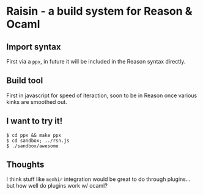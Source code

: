 # Raisin - a build system for Reason & Ocaml

## Import syntax
First via a `ppx`, in future it will be included in the Reason syntax
directly.

## Build tool
First in javascript for speed of iteraction, soon to be in Reason once various
kinks are smoothed out.

## I want to try it!
```
$ cd ppx && make ppx
$ cd sandbox; ../rsn.js
$ ./sandbox/awesome
```

## Thoughts
I think stuff like `menhir` integration would be great to do through
plugins... but how well do plugins work w/ ocaml?
